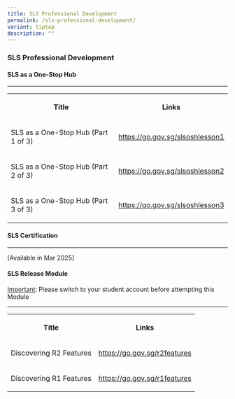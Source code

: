 ```yaml
---
title: SLS Professional Development
permalink: /sls-professional-development/
variant: tiptap
description: ""
---
```

<h3>SLS Professional Development</h3>
<p></p>
<h4>SLS as a One-Stop Hub</h4>
<hr>
<table style="minWidth: 50px">
<colgroup>
<col>
<col>
</colgroup>
<tbody>
<tr>
<th rowspan="1" colspan="1">
<p>Title</p>
</th>
<th rowspan="1" colspan="1">
<p>Links</p>
</th>
</tr>
<tr>
<td rowspan="1" colspan="1">
<p>SLS as a One-Stop Hub (Part 1 of 3)</p>
</td>
<td rowspan="1" colspan="1">
<p><a href="https://go.gov.sg/slsoshlesson1" rel="noopener noreferrer nofollow" target="_blank">https://go.gov.sg/slsoshlesson1</a>
</p>
</td>
</tr>
<tr>
<td rowspan="1" colspan="1">
<p>SLS as a One-Stop Hub (Part 2 of 3)</p>
</td>
<td rowspan="1" colspan="1">
<p><a href="https://go.gov.sg/slsoshlesson2" rel="noopener noreferrer nofollow" target="_blank">https://go.gov.sg/slsoshlesson2</a>
</p>
</td>
</tr>
<tr>
<td rowspan="1" colspan="1">
<p>SLS as a One-Stop Hub (Part 3 of 3)</p>
</td>
<td rowspan="1" colspan="1">
<p><a href="https://go.gov.sg/slsoshlesson3" rel="noopener noreferrer nofollow" target="_blank">https://go.gov.sg/slsoshlesson3</a>
</p>
</td>
</tr>
</tbody>
</table>
<p></p>
<h4>SLS Certification</h4>
<hr>
<p>[Available in Mar 2025]</p>
<h4>SLS Release Module</h4>
<p><u>Important</u>: Please switch to your student account before attempting
this Module</p>
<hr>
<table style="minWidth: 50px">
<colgroup>
<col>
<col>
</colgroup>
<tbody>
<tr>
<th rowspan="1" colspan="1">
<p>Title</p>
</th>
<th rowspan="1" colspan="1">
<p>Links</p>
</th>
</tr>
<tr>
<td rowspan="1" colspan="1">
<p>Discovering R2 Features</p>
</td>
<td rowspan="1" colspan="1">
<p><a href="https://go.gov.sg/r1features" rel="noopener noreferrer nofollow" target="_blank">https://go.gov.sg/r2features</a>
</p>
</td>
</tr>
<tr>
<td rowspan="1" colspan="1">
<p>Discovering R1 Features</p>
</td>
<td rowspan="1" colspan="1">
<p><a href="https://go.gov.sg/r1features" rel="noopener noreferrer nofollow" target="_blank">https://go.gov.sg/r1features</a>
</p>
</td>
</tr>
</tbody>
</table>
<p></p>